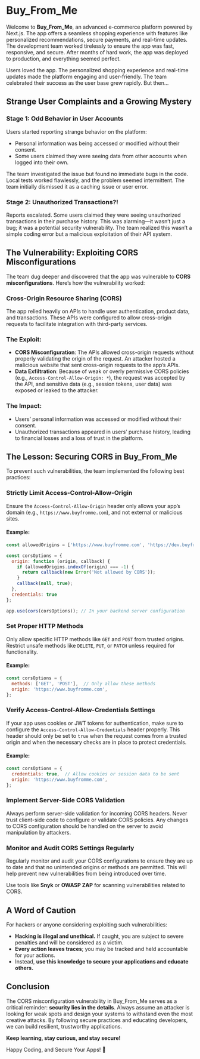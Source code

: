 # Buy_From_Me

Welcome to **Buy_From_Me**, an advanced e-commerce platform powered by Next.js. The app offers a seamless shopping experience with features like personalized recommendations, secure payments, and real-time updates. The development team worked tirelessly to ensure the app was fast, responsive, and secure. After months of hard work, the app was deployed to production, and everything seemed perfect.

Users loved the app. The personalized shopping experience and real-time updates made the platform engaging and user-friendly. The team celebrated their success as the user base grew rapidly. But then...

## Strange User Complaints and a Growing Mystery

### Stage 1: Odd Behavior in User Accounts
Users started reporting strange behavior on the platform:

- Personal information was being accessed or modified without their consent.
- Some users claimed they were seeing data from other accounts when logged into their own.

The team investigated the issue but found no immediate bugs in the code. Local tests worked flawlessly, and the problem seemed intermittent. The team initially dismissed it as a caching issue or user error.

### Stage 2: Unauthorized Transactions?!
Reports escalated. Some users claimed they were seeing unauthorized transactions in their purchase history. This was alarming—it wasn’t just a bug; it was a potential security vulnerability. The team realized this wasn’t a simple coding error but a malicious exploitation of their API system.

## The Vulnerability: Exploiting CORS Misconfigurations
The team dug deeper and discovered that the app was vulnerable to **CORS misconfigurations**. Here’s how the vulnerability worked:

### Cross-Origin Resource Sharing (CORS)
The app relied heavily on APIs to handle user authentication, product data, and transactions. These APIs were configured to allow cross-origin requests to facilitate integration with third-party services.

### The Exploit:
- **CORS Misconfiguration**: The APIs allowed cross-origin requests without properly validating the origin of the request. An attacker hosted a malicious website that sent cross-origin requests to the app’s APIs.
- **Data Exfiltration**: Because of weak or overly permissive CORS policies (e.g., `Access-Control-Allow-Origin: *`), the request was accepted by the API, and sensitive data (e.g., session tokens, user data) was exposed or leaked to the attacker.

### The Impact:
- Users’ personal information was accessed or modified without their consent.
- Unauthorized transactions appeared in users’ purchase history, leading to financial losses and a loss of trust in the platform.

## The Lesson: Securing CORS in Buy_From_Me
To prevent such vulnerabilities, the team implemented the following best practices:

### Strictly Limit Access-Control-Allow-Origin
Ensure the `Access-Control-Allow-Origin` header only allows your app’s domain (e.g., `https://www.buyfromme.com`), and not external or malicious sites.

#### Example:
```javascript
const allowedOrigins = ['https://www.buyfromme.com', 'https://dev.buyfromme.com'];

const corsOptions = {
  origin: function (origin, callback) {
    if (allowedOrigins.indexOf(origin) === -1) {
      return callback(new Error('Not allowed by CORS'));
    }
    callback(null, true);
  },
  credentials: true
};

app.use(cors(corsOptions)); // In your backend server configuration
```

### Set Proper HTTP Methods
Only allow specific HTTP methods like `GET` and `POST` from trusted origins. Restrict unsafe methods like `DELETE`, `PUT`, or `PATCH` unless required for functionality.

#### Example:
```javascript
const corsOptions = {
  methods: ['GET', 'POST'],  // Only allow these methods
  origin: 'https://www.buyfromme.com',
};
```

### Verify Access-Control-Allow-Credentials Settings
If your app uses cookies or JWT tokens for authentication, make sure to configure the `Access-Control-Allow-Credentials` header properly. This header should only be set to `true` when the request comes from a trusted origin and when the necessary checks are in place to protect credentials.

#### Example:
```javascript
const corsOptions = {
  credentials: true,  // Allow cookies or session data to be sent
  origin: 'https://www.buyfromme.com',
};
```

### Implement Server-Side CORS Validation
Always perform server-side validation for incoming CORS headers. Never trust client-side code to configure or validate CORS policies. Any changes to CORS configuration should be handled on the server to avoid manipulation by attackers.

### Monitor and Audit CORS Settings Regularly
Regularly monitor and audit your CORS configurations to ensure they are up to date and that no unintended origins or methods are permitted. This will help prevent new vulnerabilities from being introduced over time.

Use tools like **Snyk** or **OWASP ZAP** for scanning vulnerabilities related to CORS.

## A Word of Caution
For hackers or anyone considering exploiting such vulnerabilities:

- **Hacking is illegal and unethical.** If caught, you are subject to severe penalties and will be considered as a victim.
- **Every action leaves traces**; you may be tracked and held accountable for your actions.
- Instead, **use this knowledge to secure your applications and educate others.**

## Conclusion
The CORS misconfiguration vulnerability in Buy_From_Me serves as a critical reminder: **security lies in the details**. Always assume an attacker is looking for weak spots and design your systems to withstand even the most creative attacks. By following secure practices and educating developers, we can build resilient, trustworthy applications.

**Keep learning, stay curious, and stay secure!**

Happy Coding, and Secure Your Apps! 🚀

